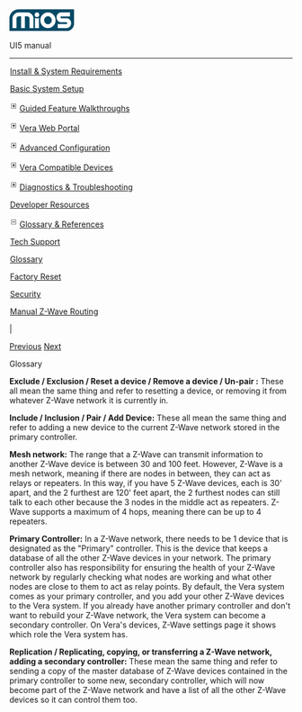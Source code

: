 ![](skins/mios/images/logo.png)

UI5 manual

  
---  
  
![](images/spacer.gif)[Install & System
Requirements](index.html#!docs5/installation_and_system_requirements_en_3lite_all.md)

![](images/spacer.gif)[Basic System Setup ](index.html#!docs5/getting_started_en_3lite_all.md)

![](skins/mios/images/plus.gif)[Guided Feature Walkthroughs
](features_en_3lite_all.html)

![](skins/mios/images/plus.gif)[Vera Web Portal](index.html#!docs5/web_portal_en_3lite_all.md)

![](skins/mios/images/plus.gif)[Advanced
Configuration](index.html#!docs5/advanced_configuration_en_3lite_all.md)

![](skins/mios/images/plus.gif)[Vera Compatible
Devices](index.html#!docs5/supported_hardware_en_3lite_all.md)

![](skins/mios/images/plus.gif)[Diagnostics &
Troubleshooting](index.html#!docs5/troubleshooting_en_3lite_all.md)

![](images/spacer.gif)[Developer Resources](index.html#!docs5/developers_en_3lite_all.md)

![](skins/mios/images/minus.gif)[Glossary &
References](index.html#!docs5/reference_en_3lite_all.md)

![](images/spacer.gif)[Tech Support](index.html#!docs5/tech_support_en_3lite_all.md)

![](images/spacer.gif)[Glossary](index.html#!docs5/glossary_en_3lite_all.md)

![](images/spacer.gif)[Factory Reset](index.html#!docs5/factory_reset_en_3lite_all.md)

![](images/spacer.gif)[Security](index.html#!docs5/security_en_3lite_all.md)

![](images/spacer.gif)[Manual Z-Wave Routing](index.html#!docs5/ManualRoute_en_3lite_all.md)

|

[Previous](index.html#!docs5/tech_support_en_3lite_all.md)
[Next](index.html#!docs5/factory_reset_en_3lite_all.md)

Glossary

**Exclude / Exclusion / Reset a device / Remove a device / Un-pair :** These all mean the same thing and refer to resetting a device, or removing it from whatever Z-Wave network it is currently in. 

**Include / Inclusion / Pair / Add Device:** These all mean the same thing and refer to adding a new device to the current Z-Wave network stored in the primary controller. 

**Mesh network:** The range that a Z-Wave can transmit information to another Z-Wave device is between 30 and 100 feet. However, Z-Wave is a mesh network, meaning if there are nodes in between, they can act as relays or repeaters. In this way, if you have 5 Z-Wave devices, each is 30' apart, and the 2 furthest are 120' feet apart, the 2 furthest nodes can still talk to each other because the 3 nodes in the middle act as repeaters. Z-Wave supports a maximum of 4 hops, meaning there can be up to 4 repeaters. 

**Primary Controller:** In a Z-Wave network, there needs to be 1 device that is designated as the "Primary" controller. This is the device that keeps a database of all the other Z-Wave devices in your network. The primary controller also has responsibility for ensuring the health of your Z-Wave network by regularly checking what nodes are working and what other nodes are close to them to act as relay points. By default, the Vera system comes as your primary controller, and you add your other Z-Wave devices to the Vera system. If you already have another primary controller and don't want to rebuild your Z-Wave network, the Vera system can become a secondary controller. On Vera's devices, Z-Wave settings page it shows which role the Vera system has. 

**Replication / Replicating, copying, or transferring a Z-Wave network, adding a secondary controller:** These mean the same thing and refer to sending a copy of the master database of Z-Wave devices contained in the primary controller to some new, secondary controller, which will now become part of the Z-Wave network and have a list of all the other Z-Wave devices so it can control them too. 

  

